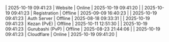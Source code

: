 | 2025-10-19 09:41:23 | Website | Online | 2025-10-19 09:41:20 |
| 2025-10-19 09:41:23 | Registration | Offline | 2025-09-09 16:40:23 |
| 2025-10-19 09:41:23 | Auth Server | Offline | 2025-08-18 09:33:31 |
| 2025-10-19 09:41:23 | Kezan (PvE) | Offline | 2025-10-11 12:51:30 |
| 2025-10-19 09:41:23 | Gurubashi (PvP) | Offline | 2025-08-23 21:44:06 |
| 2025-10-19 09:41:23 | Cloudflare | Online | 2025-10-19 09:41:20 |
